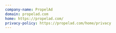 ```yaml
---
company-name: PropelAd
domain: propelad.com
home: https://propelad.com/
privacy-policy: https://propelad.com/home/privacy
---
```





